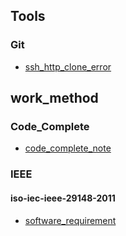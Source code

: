 ## Tools

### Git

- [ssh_http_clone_error](./Tools/Git/ssh_http_clone_error.mdx)

## work_method

### Code_Complete

- [code_complete_note](./work_method/Code_Complete/code_complete_note.mdx)

### IEEE

#### iso-iec-ieee-29148-2011

- [software_requirement](./work_method/IEEE/iso-iec-ieee-29148-2011/software_requirement.mdx)
